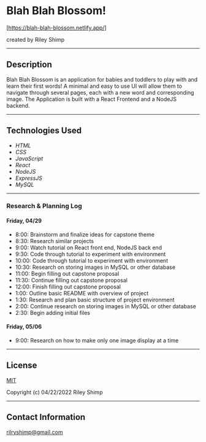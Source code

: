 # Blah Blah Blossom!
[https://blah-blah-blossom.netlify.app/]

created by Riley Shimp
___

## Description
 Blah Blah Blossom is an application for babies and toddlers to play with and learn their first words! A minimal and easy to use UI will allow them to navigate through several pages, each with a new word and corresponding image. The Application is built with a React Frontend and a NodeJS backend.
___

## Technologies Used

- _HTML_
- _CSS_
- _JavaScript_
- _React_
- _NodeJS_
- _ExpressJS_
- _MySQL_
___

### Research & Planning Log
#### Friday, 04/29
* 8:00: Brainstorm and finalize ideas for capstone theme
* 8:30: Research similar projects
* 9:00: Watch tutorial on React front end, NodeJS back end
* 9:30: Code through tutorial to experiment with environment 
* 10:00: Code through tutorial to experiment with environment
* 10:30: Research on storing images in MySQL or other database
* 11:00: Begin filling out capstone proposal
* 11:30: Continue filling out capstone proposal
* 12:00: Finish filling out capstone proposal
* 1:00: Outline basic README with overview of project
* 1:30: Research and plan basic structure of project environment
* 2:00: Continue research on storing images in MySQL or other database 
* 2:30: Begin adding initial files 
#### Friday, 05/06 
* 9:00: Research on how to make only one image display at a time 
___

## License

[MIT](https://opensource.org/licenses/MIT)

Copyright (c) 04/22/2022 Riley Shimp
___

## Contact Information

rilryshimp@gmail.com
